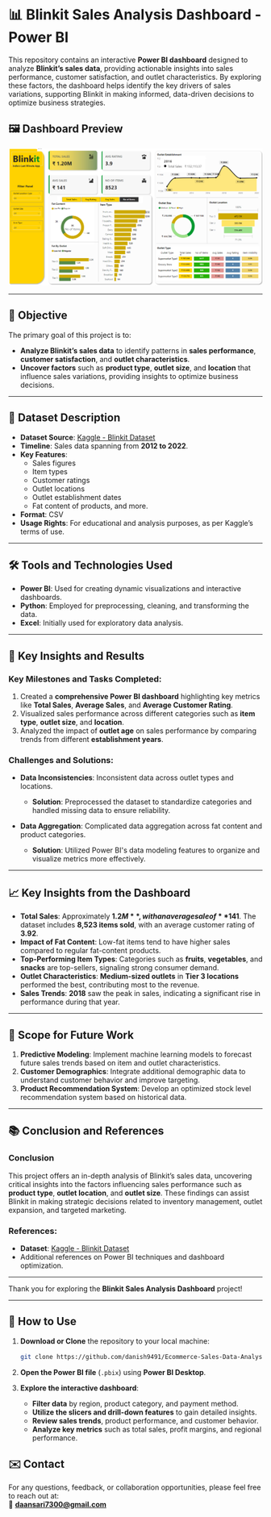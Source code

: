 # 📊 Blinkit Sales Analysis Dashboard - Power BI

This repository contains an interactive **Power BI dashboard** designed to analyze **Blinkit’s sales data**, providing actionable insights into sales performance, customer satisfaction, and outlet characteristics. By exploring these factors, the dashboard helps identify the key drivers of sales variations, supporting Blinkit in making informed, data-driven decisions to optimize business strategies.

## 🖼️ Dashboard Preview

![Dashboard Preview](https://raw.githubusercontent.com/Arsalan80425/Blinkit-Sales-Power-BI/refs/heads/main/Preview%20of%20Dashboard.png?token=GHSAT0AAAAAAC2LH47VUMNEEA4ISYAU4PY4ZZTJQRA)

---

## 🎯 Objective

The primary goal of this project is to:
- **Analyze Blinkit’s sales data** to identify patterns in **sales performance**, **customer satisfaction**, and **outlet characteristics**.
- **Uncover factors** such as **product type**, **outlet size**, and **location** that influence sales variations, providing insights to optimize business decisions.

---

## 📂 Dataset Description

- **Dataset Source**: [Kaggle - Blinkit Dataset](https://www.kaggle.com/datasets/mukeshgadri/blinkit-dataset)
- **Timeline**: Sales data spanning from **2012 to 2022**.
- **Key Features**:
  - Sales figures
  - Item types
  - Customer ratings
  - Outlet locations
  - Outlet establishment dates
  - Fat content of products, and more.
- **Format**: CSV
- **Usage Rights**: For educational and analysis purposes, as per Kaggle’s terms of use.

---

## 🛠️ Tools and Technologies Used

- **Power BI**: Used for creating dynamic visualizations and interactive dashboards.
- **Python**: Employed for preprocessing, cleaning, and transforming the data.
- **Excel**: Initially used for exploratory data analysis.

---

## 🔑 Key Insights and Results

### Key Milestones and Tasks Completed:
1. Created a **comprehensive Power BI dashboard** highlighting key metrics like **Total Sales**, **Average Sales**, and **Average Customer Rating**.
2. Visualized sales performance across different categories such as **item type**, **outlet size**, and **location**.
3. Analyzed the impact of **outlet age** on sales performance by comparing trends from different **establishment years**.

### Challenges and Solutions:
- **Data Inconsistencies**: Inconsistent data across outlet types and locations.
  - **Solution**: Preprocessed the dataset to standardize categories and handled missing data to ensure reliability.
  
- **Data Aggregation**: Complicated data aggregation across fat content and product categories.
  - **Solution**: Utilized Power BI's data modeling features to organize and visualize metrics more effectively.

---

## 📈 Key Insights from the Dashboard

- **Total Sales**: Approximately **$1.2M**, with an average sale of **$141**. The dataset includes **8,523 items sold**, with an average customer rating of **3.92**.
- **Impact of Fat Content**: Low-fat items tend to have higher sales compared to regular fat-content products.
- **Top-Performing Item Types**: Categories such as **fruits**, **vegetables**, and **snacks** are top-sellers, signaling strong consumer demand.
- **Outlet Characteristics**: **Medium-sized outlets** in **Tier 3 locations** performed the best, contributing most to the revenue.
- **Sales Trends**: **2018** saw the peak in sales, indicating a significant rise in performance during that year.

---

## 📅 Scope for Future Work

1. **Predictive Modeling**: Implement machine learning models to forecast future sales trends based on item and outlet characteristics.
2. **Customer Demographics**: Integrate additional demographic data to understand customer behavior and improve targeting.
3. **Product Recommendation System**: Develop an optimized stock level recommendation system based on historical data.

---

## 📚 Conclusion and References

### Conclusion
This project offers an in-depth analysis of Blinkit’s sales data, uncovering critical insights into the factors influencing sales performance such as **product type**, **outlet location**, and **outlet size**. These findings can assist Blinkit in making strategic decisions related to inventory management, outlet expansion, and targeted marketing.

### References:
- **Dataset**: [Kaggle - Blinkit Dataset](https://www.kaggle.com/datasets/mukeshgadri/blinkit-dataset)
- Additional references on Power BI techniques and dashboard optimization.

---

Thank you for exploring the **Blinkit Sales Analysis Dashboard** project!

---

## 🚀 **How to Use**

1. **Download or Clone** the repository to your local machine:
   ```bash
   git clone https://github.com/danish9491/Ecommerce-Sales-Data-Analysis---Power-BI-Dashboard.git

2. **Open the Power BI file** (`.pbix`) using **Power BI Desktop**.

3. **Explore the interactive dashboard**:
   - **Filter data** by region, product category, and payment method.
   - **Utilize the slicers and drill-down features** to gain detailed insights.
   - **Review sales trends**, product performance, and customer behavior.
   - **Analyze key metrics** such as total sales, profit margins, and regional performance.

## ✉️ Contact

For any questions, feedback, or collaboration opportunities, please feel free to reach out at:  
📧 **[daansari7300@gmail.com](mailto:daansari7300@gmail.com)**
